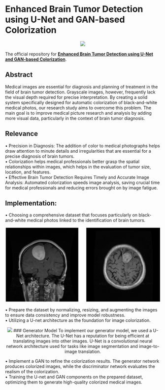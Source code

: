 # Enhanced Brain Tumor Detection using U-Net and GAN-based Colorization

<p align="center">   
    <a href="https://pytorch.org/" alt="PyTorch">
      <img src="https://img.shields.io/badge/PyTorch-%23EE4C2C.svg?e&logo=PyTorch&logoColor=white" /></a>
</p>

The official repository for [**Enhanced Brain Tumor Detection using U-Net and GAN-based Colorization**](https://github.com/priyanshu1405/Enhanced-Brain-Tumor-Visuals).

## Abstract
Medical images are essential for diagnosis and planning of treatment in the field of brain tumor detection. 
Grayscale images, however, frequently lack the visual depth required for precise interpretation. 
By creating a solid system specifically designed for automatic colorization of black-and-white medical photos, 
our research study aims to overcome this problem. The main goal is to improve medical picture research and analysis by adding more visual data, particularly in the context of brain tumor diagnosis.

## Relevance
•	Precision in Diagnosis: The addition of color to medical photographs helps draw attention to minute details and irregularities that are essential for a precise diagnosis of brain tumors.<br>
•	Colorization helps medical professionals better grasp the spatial relationships within images, which helps in the evaluation of tumor size, location, and features.<br>
•	Effective Brain Tumor Detection Requires Timely and Accurate Image Analysis: Automated colorization speeds image analysis, saving crucial time for medical professionals and reducing errors brought on by image fatigue.

## Implementation:
•	Choosing a comprehensive dataset that focuses particularly on black-and-white medical photos linked to the identification of brain tumors. <br>
<p align="center">   
  <img src="https://github.com/priyanshu1405/Enhanced-Brain-Tumor-Visuals/blob/main/BW.png" />
</p>
•	Prepare the dataset by normalizing, resizing, and augmenting the images to ensure data consistency and improve model robustness. <br>
•	Utilizing a U-net architecture as the foundation for image colorization. <br>
<p align="center">   
  <img src="https://miro.medium.com/v2/resize:fit:1400/1*jhYv-BI-dEQe85I7B4qjcQ.png" />
    ###  Generator Model
    To implement our generator model, we used a U-Net architecture. The U-Net has a reputation for being efficient at translating images into other images. U-Net is a convolutional neural network architecture used for tasks like image segmentation and image-to-image translation.
</p>
•	Implement a GAN to refine the colorization results. The generator network produces colorized images, while the discriminator network evaluates the realism of the colorization. <br>
•	Training the U-net and GAN components on the prepared dataset, optimizing them to generate high-quality colorized medical images.

